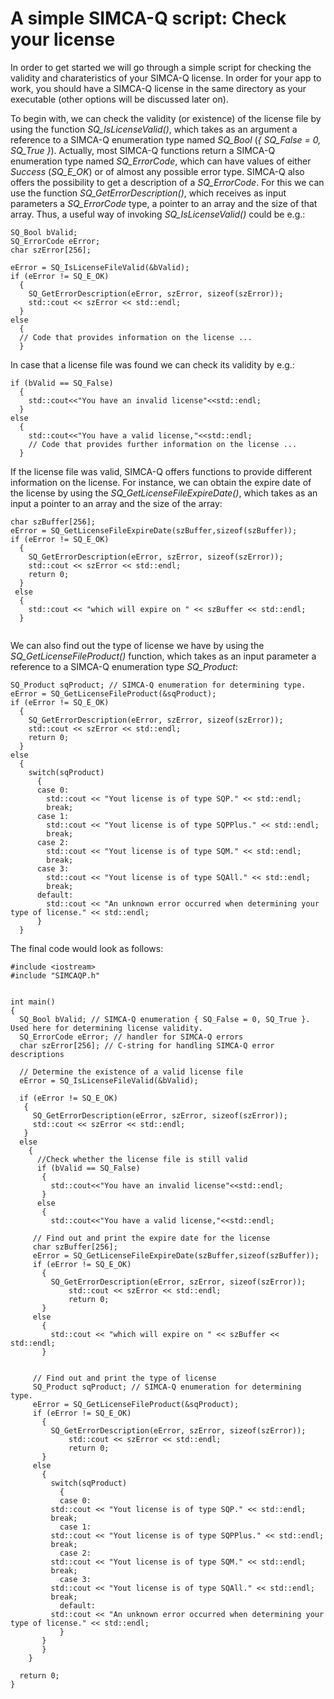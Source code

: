 # A simple SIMCA-Q script: Check your license

In order to get started we will go through a simple script for checking the validity and charateristics of your SIMCA-Q license. In order for your app to work, you should have a SIMCA-Q license in the same directory as your executable (other options will be discussed later on).

To begin with, we can check the validity (or existence) of the license file by using the function *SQ_IsLicenseValid()*, which takes as an argument a reference to a SIMCA-Q enumeration type named *SQ_Bool* (*{ SQ_False = 0, SQ_True }*). Actually, most SIMCA-Q functions return a SIMCA-Q enumeration type named *SQ_ErrorCode*, which can have values of either *Success* (*SQ_E_OK*) or of almost any possible error type. SIMCA-Q also offers the possibility to get a description of a *SQ_ErrorCode*. For this we can use the function *SQ_GetErrorDescription()*, which receives as input parameters a *SQ_ErrorCode* type, a pointer to an array and the size of that array. Thus, a useful way of invoking *SQ_IsLicenseValid()* could be e.g.:
```
SQ_Bool bValid;
SQ_ErrorCode eError;
char szError[256];

eError = SQ_IsLicenseFileValid(&bValid);
if (eError != SQ_E_OK)
  {
    SQ_GetErrorDescription(eError, szError, sizeof(szError));
    std::cout << szError << std::endl;
  }
else
  {
  // Code that provides information on the license ...
  }
```

In case that a license file was found we can check its validity by e.g.:

```
if (bValid == SQ_False)
  {
    std::cout<<"You have an invalid license"<<std::endl;	 
  }
else
  {
    std::cout<<"You have a valid license,"<<std::endl;
    // Code that provides further information on the license ...
  }
```

If the license file was valid, SIMCA-Q offers functions to provide different information on the license. For instance, we can obtain the expire date of the license by using the *SQ_GetLicenseFileExpireDate()*, which takes as an input a pointer to an array and the size of the array:
```
char szBuffer[256];
eError = SQ_GetLicenseFileExpireDate(szBuffer,sizeof(szBuffer));
if (eError != SQ_E_OK)
  {
    SQ_GetErrorDescription(eError, szError, sizeof(szError));
    std::cout << szError << std::endl;
    return 0;
  }
 else
  {
    std::cout << "which will expire on " << szBuffer << std::endl;
  }
	 
```

We can also find out the type of license we have by using the *SQ_GetLicenseFileProduct()* function, which takes as an input parameter a reference to a SIMCA-Q enumeration type *SQ_Product*:
```
SQ_Product sqProduct; // SIMCA-Q enumeration for determining type.
eError = SQ_GetLicenseFileProduct(&sqProduct);
if (eError != SQ_E_OK)
  {
    SQ_GetErrorDescription(eError, szError, sizeof(szError));
    std::cout << szError << std::endl;
    return 0;
  }
else
  {
    switch(sqProduct)
      {
      case 0:
        std::cout << "Yout license is of type SQP." << std::endl;
        break;
      case 1:
        std::cout << "Yout license is of type SQPPlus." << std::endl;
        break;
      case 2:
        std::cout << "Yout license is of type SQM." << std::endl;
        break;
      case 3:
        std::cout << "Yout license is of type SQAll." << std::endl;
        break;
      default:
        std::cout << "An unknown error occurred when determining your type of license." << std::endl;
      }
  }	 
```

The final code would look as follows:
```
#include <iostream>
#include "SIMCAQP.h"


int main()
{
  SQ_Bool bValid; // SIMCA-Q enumeration { SQ_False = 0, SQ_True }. Used here for determining license validity.
  SQ_ErrorCode eError; // handler for SIMCA-Q errors
  char szError[256]; // C-string for handling SIMCA-Q error descriptions

  // Determine the existence of a valid license file
  eError = SQ_IsLicenseFileValid(&bValid);

  if (eError != SQ_E_OK)
   {
     SQ_GetErrorDescription(eError, szError, sizeof(szError));
     std::cout << szError << std::endl;
   }
  else
    {
      //Check whether the license file is still valid
      if (bValid == SQ_False)
       {
         std::cout<<"You have an invalid license"<<std::endl;	 
       }
      else
       {
         std::cout<<"You have a valid license,"<<std::endl;
	 
	 // Find out and print the expire date for the license
	 char szBuffer[256];
	 eError = SQ_GetLicenseFileExpireDate(szBuffer,sizeof(szBuffer));
	 if (eError != SQ_E_OK)
	   {
	     SQ_GetErrorDescription(eError, szError, sizeof(szError));
             std::cout << szError << std::endl;
             return 0;
	   }
	 else
	   {
	     std::cout << "which will expire on " << szBuffer << std::endl;
	   }
	     

	 // Find out and print the type of license
	 SQ_Product sqProduct; // SIMCA-Q enumeration for determining type.
	 eError = SQ_GetLicenseFileProduct(&sqProduct);
	 if (eError != SQ_E_OK)
	   {
	     SQ_GetErrorDescription(eError, szError, sizeof(szError));
             std::cout << szError << std::endl;
             return 0;
	   }
	 else
	   {
	     switch(sqProduct)
	       {
	       case 0:
		 std::cout << "Yout license is of type SQP." << std::endl;
		 break;
	       case 1:
		 std::cout << "Yout license is of type SQPPlus." << std::endl;
		 break;
	       case 2:
		 std::cout << "Yout license is of type SQM." << std::endl;
		 break;
	       case 3:
		 std::cout << "Yout license is of type SQAll." << std::endl;
		 break;
	       default:
		 std::cout << "An unknown error occurred when determining your type of license." << std::endl;
	       }
	   }	 
       }  
    }  

  return 0;
}
```